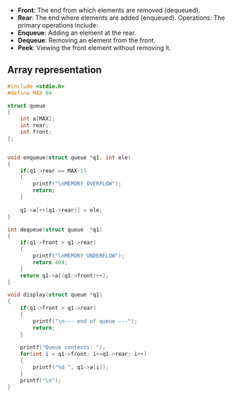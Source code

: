 - **Front**: The end from which elements are removed (dequeued).
- **Rear**: The end where elements are added (enqueued).
Operations: The primary operations include:
- **Enqueue**: Adding an element at the rear.
- **Dequeue**: Removing an element from the front.
- **Peek**: Viewing the front element without removing it.

## Array representation

```c
#include <stdio.h>
#define MAX 64

struct queue
{
	int a[MAX];
	int rear;
	int front;
};


void enqueue(struct queue *q1, int ele)
{
	if(q1->rear == MAX-1)
	{
		printf("\nMEMORY OVERFLOW");
		return;
	}
	
	q1->a[++(q1->rear)] = ele;
}

int dequeue(struct queue  *q1)
{
	if(q1->front > q1->rear)
	{
		printf("\nMEMORY UNDERFLOW");
		return 404;
	}
	return q1->a[(q1->front)++];
}

void display(struct queue *q1)
{
	if(q1->front > q1->rear)
	{
		printf("\n--- end of queue ---");
		return;
	}
	
	printf("Queue contents: ");
	for(int i = q1->front; i<=q1->rear; i++)
	{
		printf("%d ", q1->a[i]);
	}
	printf("\n");
}
```

